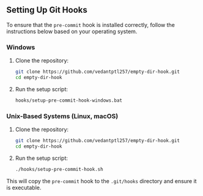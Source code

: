 ## Setting Up Git Hooks

To ensure that the `pre-commit` hook is installed correctly, follow the instructions below based on your operating system.

### Windows

1. Clone the repository:
    ```sh
    git clone https://github.com/vedantptl257/empty-dir-hook.git
    cd empty-dir-hook
    ```

2. Run the setup script:
    ```sh
    hooks/setup-pre-commit-hook-windows.bat
    ```

### Unix-Based Systems (Linux, macOS)

1. Clone the repository:
    ```sh
    git clone https://github.com/vedantptl257/empty-dir-hook.git
    cd empty-dir-hook
    ```

2. Run the setup script:
    ```sh
    ./hooks/setup-pre-commit-hook.sh
    ```

This will copy the `pre-commit` hook to the `.git/hooks` directory and ensure it is executable.
